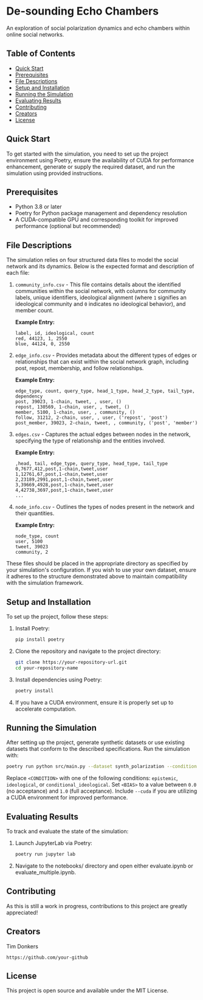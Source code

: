 # De-sounding Echo Chambers

An exploration of social polarization dynamics and echo chambers within online social networks.

## Table of Contents

- [Quick Start](#quick-start)
- [Prerequisites](#prerequisites)
- [File Descriptions](#file-descriptions)
- [Setup and Installation](#setup-and-installation)
- [Running the Simulation](#running-the-simulation)
- [Evaluating Results](#evaluating-results)
- [Contributing](#contributing)
- [Creators](#creators)
- [License](#license)

## Quick Start

To get started with the simulation, you need to set up the project environment using Poetry, ensure the availability of CUDA for performance enhancement, generate or supply the required dataset, and run the simulation using provided instructions.

## Prerequisites

- Python 3.8 or later
- Poetry for Python package management and dependency resolution
- A CUDA-compatible GPU and corresponding toolkit for improved performance (optional but recommended)

## File Descriptions

The simulation relies on four structured data files to model the social network and its dynamics. Below is the expected format and description of each file:

1. `community_info.csv` - This file contains details about the identified communities within the social network, with columns for community labels, unique identifiers, ideological alignment (where `1` signifies an ideological community and `0` indicates no ideological behavior), and member count. 

    **Example Entry:**
    ```
    label, id, ideological, count
    red, 44123, 1, 2550
    blue, 44124, 0, 2550
    ```

2. `edge_info.csv` - Provides metadata about the different types of edges or relationships that can exist within the social network graph, including post, repost, membership, and follow relationships.

    **Example Entry:**
    ```
    edge_type, count, query_type, head_1_type, head_2_type, tail_type, dependency
    post, 39023, 1-chain, tweet, , user, ()
    repost, 130569, 1-chain, user, , tweet, ()
    member, 5100, 1-chain, user, , community, ()
    follow, 31212, 2-chain, user, , user, ('repost', 'post')
    post_member, 39023, 2-chain, tweet, , community, ('post', 'member')
    ```

3. `edges.csv` - Captures the actual edges between nodes in the network, specifying the type of relationship and the entities involved.

    **Example Entry:**
    ```
    ,head, tail, edge_type, query_type, head_type, tail_type
    0,7677,412,post,1-chain,tweet,user
    1,12761,67,post,1-chain,tweet,user
    2,23189,2991,post,1-chain,tweet,user
    3,39669,4928,post,1-chain,tweet,user
    4,42738,3697,post,1-chain,tweet,user
    ...
    ```

4. `node_info.csv` - Outlines the types of nodes present in the network and their quantities.

    **Example Entry:**
    ```
    node_type, count
    user, 5100
    tweet, 39023
    community, 2
    ```

These files should be placed in the appropriate directory as specified by your simulation's configuration. If you wish to use your own dataset, ensure it adheres to the structure demonstrated above to maintain compatibility with the simulation framework.


## Setup and Installation

To set up the project, follow these steps:

1. Install Poetry:
    ```sh
    pip install poetry
    ```

2. Clone the repository and navigate to the project directory:
    ```sh
    git clone https://your-repository-url.git
    cd your-repository-name
    ```

3. Install dependencies using Poetry:
    ```sh
    poetry install
    ```

4. If you have a CUDA environment, ensure it is properly set up to accelerate computation.

## Running the Simulation

After setting up the project, generate synthetic datasets or use existing datasets that conform to the described specifications. Run the simulation with:

```sh
poetry run python src/main.py --dataset synth_polarization --condition <CONDITION> --confirmation_bias <BIAS> [--cuda]
```

Replace `<CONDITION>` with one of the following conditions: `epistemic`, `ideological`, or `conditional_ideological`. Set `<BIAS>` to a value between `0.0` (no acceptance) and `1.0` (full acceptance). Include `--cuda` if you are utilizing a CUDA environment for improved performance.

## Evaluating Results

To track and evaluate the state of the simulation:

1. Launch JupyterLab via Poetry:
   ```sh
   poetry run jupyter lab
2. Navigate to the notebooks/ directory and open either evaluate.ipynb or evaluate_multiple.ipynb.

## Contributing

As this is still a work in progress, contributions to this project are greatly appreciated!

## Creators

Tim Donkers

    https://github.com/your-github

## License

This project is open source and available under the MIT License.